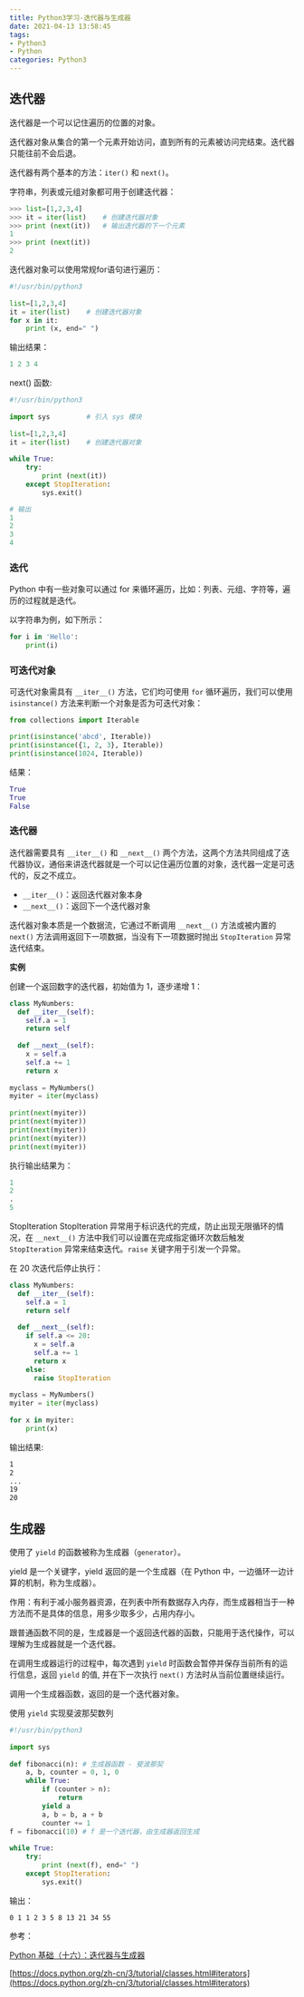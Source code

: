 ```yaml
---
title: Python3学习-迭代器与生成器
date: 2021-04-13 13:58:45
tags:
- Python3
- Python
categories: Python3
---
```


## 迭代器

迭代器是一个可以记住遍历的位置的对象。

迭代器对象从集合的第一个元素开始访问，直到所有的元素被访问完结束。迭代器只能往前不会后退。

迭代器有两个基本的方法：`iter()` 和 `next()`。

字符串，列表或元组对象都可用于创建迭代器：
<!--more-->
```py
>>> list=[1,2,3,4]
>>> it = iter(list)    # 创建迭代器对象
>>> print (next(it))   # 输出迭代器的下一个元素
1
>>> print (next(it))
2
```

迭代器对象可以使用常规for语句进行遍历：

```py
#!/usr/bin/python3
 
list=[1,2,3,4]
it = iter(list)    # 创建迭代器对象
for x in it:
    print (x, end=" ")
```

输出结果：

```py
1 2 3 4
```

next() 函数:

```py
#!/usr/bin/python3
 
import sys         # 引入 sys 模块
 
list=[1,2,3,4]
it = iter(list)    # 创建迭代器对象
 
while True:
    try:
        print (next(it))
    except StopIteration:
        sys.exit()

# 输出
1
2
3
4        
```




### 迭代

Python 中有一些对象可以通过 for 来循环遍历，比如：列表、元组、字符等，遍历的过程就是迭代。

以字符串为例，如下所示：

```py
for i in 'Hello':
    print(i)
```

### 可迭代对象

可迭代对象需具有 `__iter__()` 方法，它们均可使用 `for` 循环遍历，我们可以使用 `isinstance()` 方法来判断一个对象是否为可迭代对象：

```py
from collections import Iterable

print(isinstance('abcd', Iterable))
print(isinstance({1, 2, 3}, Iterable))
print(isinstance(1024, Iterable))
```

结果：

```py
True
True
False
```

### 迭代器

迭代器需要具有 `__iter__()` 和 `__next__()` 两个方法，这两个方法共同组成了迭代器协议，通俗来讲迭代器就是一个可以记住遍历位置的对象，迭代器一定是可迭代的，反之不成立。

* `__iter__()`：返回迭代器对象本身
* `__next__()`：返回下一个迭代器对象

迭代器对象本质是一个数据流，它通过不断调用 `__next__()` 方法或被内置的 `next()` 方法调用返回下一项数据，当没有下一项数据时抛出 `StopIteration` 异常迭代结束。

**实例**

创建一个返回数字的迭代器，初始值为 1，逐步递增 1：

```py
class MyNumbers:
  def __iter__(self):
    self.a = 1
    return self
 
  def __next__(self):
    x = self.a
    self.a += 1
    return x
 
myclass = MyNumbers()
myiter = iter(myclass)
 
print(next(myiter))
print(next(myiter))
print(next(myiter))
print(next(myiter))
print(next(myiter))
```

执行输出结果为：

```py
1
2
.
5
```

StopIteration
StopIteration 异常用于标识迭代的完成，防止出现无限循环的情况，在 `__next__()` 方法中我们可以设置在完成指定循环次数后触发 `StopIteration` 异常来结束迭代。`raise` 关键字用于引发一个异常。

在 20 次迭代后停止执行：

```py
class MyNumbers:
  def __iter__(self):
    self.a = 1
    return self
 
  def __next__(self):
    if self.a <= 20:
      x = self.a
      self.a += 1
      return x
    else:
      raise StopIteration
 
myclass = MyNumbers()
myiter = iter(myclass)
 
for x in myiter:
    print(x)
```

输出结果:

```sh
1
2
...
19
20
```

## 生成器

使用了 `yield` 的函数被称为生成器（`generator`）。

yield 是一个关键字，yield 返回的是一个生成器（在 Python 中，一边循环一边计算的机制，称为生成器）。

作用：有利于减小服务器资源，在列表中所有数据存入内存，而生成器相当于一种方法而不是具体的信息，用多少取多少，占用内存小。

跟普通函数不同的是，生成器是一个返回迭代器的函数，只能用于迭代操作，可以理解为生成器就是一个迭代器。

在调用生成器运行的过程中，每次遇到 `yield` 时函数会暂停并保存当前所有的运行信息，返回 `yield` 的值, 并在下一次执行 `next()` 方法时从当前位置继续运行。

调用一个生成器函数，返回的是一个迭代器对象。

使用 `yield` 实现斐波那契数列

```py
#!/usr/bin/python3
 
import sys
 
def fibonacci(n): # 生成器函数 - 斐波那契
    a, b, counter = 0, 1, 0
    while True:
        if (counter > n): 
            return
        yield a
        a, b = b, a + b
        counter += 1
f = fibonacci(10) # f 是一个迭代器，由生成器返回生成
 
while True:
    try:
        print (next(f), end=" ")
    except StopIteration:
        sys.exit()
```

输出：

```
0 1 1 2 3 5 8 13 21 34 55
```

参考：

[Python 基础（十六）：迭代器与生成器](https://ityard.blog.csdn.net/article/details/103897131)

[https://docs.python.org/zh-cn/3/tutorial/classes.html#iterators](https://docs.python.org/zh-cn/3/tutorial/classes.html#iterators)